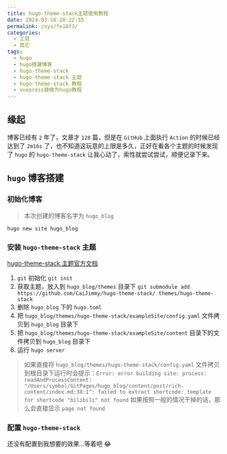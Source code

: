 ```yaml
---
title: hugo-theme-stack主题使用教程
date: 2024-03-16 20:22:55
permalink: /sys/fe18f3/
categories:
  - 工具
  - 其它
tags:
  - hugo
  - hugo搭建博客
  - hugo-theme-stack
  - hugo-theme-stack 主题
  - hugo-theme-stack 教程
  - vuepress替换为hugo教程
---
```


## 缘起

博客已经有 `2` 年了，文章才 `128` 篇，但是在 `GitHub` 上面执行 `Action` 的时候已经达到了 `2m16s` 了，也不知道这玩意的上限是多久，正好在看各个主题的时候发现了 `hugo` 的 `hugo-theme-stack` 让我心动了，索性就尝试尝试，顺便记录下来。

<!-- more -->

<InArticleAdsense
    data-ad-client="ca-pub-1725717718088510"
    data-ad-slot="7426219401">
</InArticleAdsense>

## `hugo` 博客搭建

### 初始化博客

> 本次创建的博客名字为 `hugo_blog`

```shell
hugo new site hugo_blog
```

### 安装 `hugo-theme-stack` 主题

[hugo-theme-stack 主题官方文档](https://stack.jimmycai.com/guide/modify-theme)

1. `git` 初始化 `git init`
2. 获取主题，放入到 `hugo_blog/themes` 目录下 `git submodule add https://github.com/CaiJimmy/hugo-theme-stack/ themes/hugo-theme-stack`
3. 删除 `hugo_blog` 下的 `hugo.toml`
4. 把 `hugo_blog/themes/hugo-theme-stack/exampleSite/config.yaml` 文件拷贝到 `hugo_blog` 目录下
5. 把 `hugo_blog/themes/hugo-theme-stack/exampleSite/content` 目录下的文件拷贝到 `hugo_blog` 目录下
6. 运行 `hugo server`

> 如果直接将 `hugo_blog/themes/hugo-theme-stack/config.yaml` 文件拷贝到根目录下运行时会提示：`Error: error building site: process: readAndProcessContent: "/Users/symbol/GitPages/hugo_blog/content/post/rich-content/index.md:38:1": failed to extract shortcode: template for shortcode "bilibili" not found` 如果按照一般的情况干掉的话，那么会直接显示 `page not found`

### 配置 `hugo-theme-stack`

还没有配置到我想要的效果...等着吧 😂
